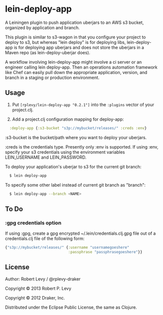 # lein-deploy-app

A Leiningen plugin to push application uberjars to an AWS s3 bucket, organized
by application and branch.

This plugin is similar to s3-wagon in that you configure your project to deploy
to s3, but whereas "lein deploy" is for deploying libs, lein-deploy-app is for
deploying app uberjars and does not store the uberjars in a Maven repo (as
lein-deploy-uberjar does).

A workflow involving lein-deploy-app might involve a ci server or an engineer
calling lein deploy-app. Then an operations automation framework like Chef can
easily pull down the appropriate application, version, and branch in a staging
or production environment.

## Usage

1. Put `[rplevy/lein-deploy-app "0.2.1"]` into the `:plugins` vector of your
project.clj.

2. Add a project.clj configuration mapping for deploy-app:
```clojure
  :deploy-app {:s3-bucket "s3p://mybucket/releases/" :creds :env}
```

:s3-bucket is the bucket/path where you want to deploy your uberjars.

:creds is the credentials type. Presently only :env is supported.
If using :env, specify your s3 credentials using the environment variables
LEIN_USERNAME and LEIN_PASSWORD.

To deploy your application's uberjar to s3 for the current git branch:

```bash
  $ lein deploy-app
```

To specify some other label instead of current git branch as "branch":

```bash
  $ lein deploy-app --branch <NAME>
```

## To Do

### :gpg credentials option

If using :gpg, create a gpg encrypted ~/.lein/credentials.clj.gpg file out of a
credentials.clj file of the following form:

```clojure
{"s3p://mybucket/releases/" {:username "usernamegoeshere"
                             :passphrase "passphrasegoeshere"}}
```

## License

Author: Robert Levy / @rplevy-draker

Copyright © 2013 Robert P. Levy

Copyright © 2012 Draker, Inc.

Distributed under the Eclipse Public License, the same as Clojure.
